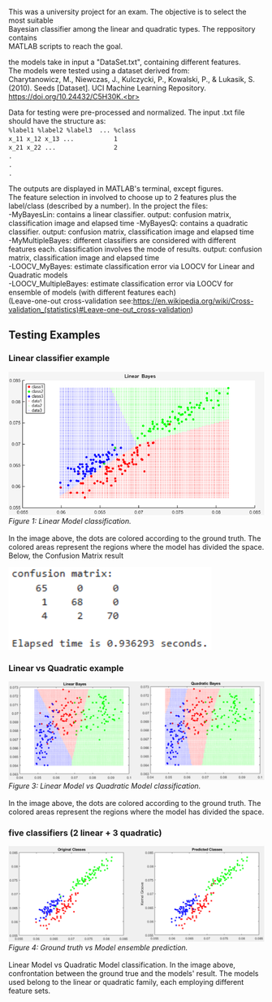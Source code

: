 This was a university project for an exam. The objective is to select the most suitable  
Bayesian classifier among the linear and quadratic types. The reppository contains  
MATLAB scripts to reach the goal.   

the models take in input a "DataSet.txt", containing different features.  
The models were tested using a dataset derived from:    
Charytanowicz, M., Niewczas, J., Kulczycki, P., Kowalski, P., & Lukasik, S. (2010). Seeds [Dataset]. UCI Machine Learning Repository. https://doi.org/10.24432/C5H30K.<br>   

Data for testing were pre-processed and normalized. The input .txt file should have the structure as:   
`%label1 %label2 %label3  ... %class`  
`x_11 x_12 x_13 ...           1`   
`x_21 x_22 ...                2`  
`.`  
`.`  
`.`   

The outputs are displayed in MATLAB's terminal, except figures.   
The feature selection in involved to choose up to 2 features plus the label/class (described by a number).
In the project the files:  
-MyBayesLin: contains a linear classifier. output: confusion matrix, classification image and elapsed time
-MyBayesQ:   contains a quadratic classifier. output: confusion matrix, classification image and elapsed time  
-MyMultipleBayes: different classifiers are considered with different features each. classification involves the mode of results. output: confusion matrix, classification image and elapsed time  
-LOOCV_MyBayes: estimate classification error via LOOCV for Linear and Quadratic models  
-LOOCV_MultipleBayes: estimate classification error via LOOCV for ensemble of models (with different features each)  
(Leave-one-out cross-validation see:https://en.wikipedia.org/wiki/Cross-validation_(statistics)#Leave-one-out_cross-validation)    




## Testing Examples

### Linear classifier example
![Linear model](images/linearB.png)  
_Figure 1: Linear Model classification._  <br>   
In the image above, the dots are colored according to the ground truth. The colored areas represent the regions where the model has divided the space. Below, the Confusion Matrix result<br>   

<img src="images/confmat.png" width="400" alt="Classifier 1 result"/>   


### Linear vs Quadratic example
![Linear vs Quadratic models](images/linearquad.png)  
_Figure 3: Linear Model vs Quadratic Model classification._  <br>   
In the image above, the dots are colored according to the ground truth. The colored areas represent the regions where the model has divided the space.  

### five classifiers (2 linear + 3 quadratic)  
![Linear vs Quadratic models](images/multi.png)  
_Figure 4: Ground truth vs Model ensemble prediction._ <br>   
Linear Model vs Quadratic Model classification.
In the image above, confrontation between the ground true and the models' result. The models used belong to the linear or quadratic family, each employing different feature sets.







